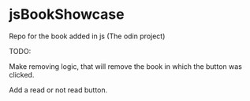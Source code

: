 # jsBookShowcase
Repo for the book added in js (The odin project)

TODO:

Make removing logic, that will remove the book in which the button was clicked.

Add a read or not read button.